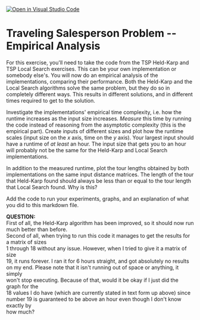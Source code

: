 [![Open in Visual Studio Code](https://classroom.github.com/assets/open-in-vscode-718a45dd9cf7e7f842a935f5ebbe5719a5e09af4491e668f4dbf3b35d5cca122.svg)](https://classroom.github.com/online_ide?assignment_repo_id=12905364&assignment_repo_type=AssignmentRepo)
# Traveling Salesperson Problem -- Empirical Analysis

For this exercise, you'll need to take the code from the TSP Held-Karp and TSP
Local Search exercises. This can be your own implementation or somebody else's.
You will now do an empirical analysis of the implementations, comparing their
performance. Both the Held-Karp and the Local Search algorithms solve the same
problem, but they do so in completely different ways. This results in different
solutions, and in different times required to get to the solution.

Investigate the implementations' empirical time complexity, i.e. how the runtime
increases as the input size increases. *Measure* this time by running the code
instead of reasoning from the asymptotic complexity (this is the empirical
part). Create inputs of different sizes and plot how the runtime scales (input
size on the $x$ axis, time on the $y$ axis). Your largest input should have a
runtime of *at least* an hour. The input size that gets you to an hour will
probably not be the same for the Held-Karp and Local Search implementations.

In addition to the measured runtime, plot the tour lengths obtained by both
implementations on the same input distance matrices. The length of the tour that
Held-Karp found should always be less than or equal to the tour length that
Local Search found. Why is this?

Add the code to run your experiments, graphs, and an explanation of what you did
to this markdown file.  

**QUESTION:**  
First of all, the Held-Karp algorithm has been improved, so it should now run  
much better than before.  
Second of all, when trying to run this code it manages to get the results for a matrix of sizes  
1 through 18 without any issue. However, when I tried to give it a matrix of size  
19, it runs forever. I ran it for 6 hours straight, and got absolutely no results  
on my end. Please note that it isn't running out of space or anything, it simply  
won't stop executing. Because of that, would it be okay if I just did the graph for the  
18 values I do have (which are currently stated in text form up above) since  
number 19 is guaranteed to be above an hour even though I don't know exactly by  
how much?
